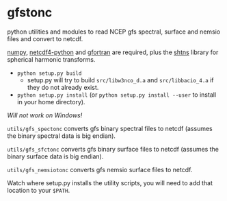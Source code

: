 # gfstonc
python utilities and modules to read NCEP gfs spectral, surface and nemsio files and convert to netcdf.

[numpy](http://numpy.org), [netcdf4-python](https://github.com/Unidata/netcdf4-python) and
[gfortran](https://gcc.gnu.org/wiki/GFortran) are required, 
plus the [shtns](https://bitbucket.org/nschaeff/shtns) library for spherical harmonic transforms.

* `python setup.py build`
   - setup.py will try to build `src/libw3nco_d.a`  and `src/libbacio_4.a` if they do not
already exist.
* `python setup.py install` (or `python setup.py install --user` to install in your 
home directory).

*Will not work on Windows!*

`utils/gfs_spectonc` converts gfs binary spectral files to netcdf (assumes the binary spectral data is big endian).

`utils/gfs_sfctonc` converts gfs binary surface files to netcdf (assumes the binary surface data is big endian).

`utils/gfs_nemsiotonc` converts gfs nemsio surface files to netcdf.

Watch where setup.py installs the utility scripts, you will need to add that location to your `$PATH`.
